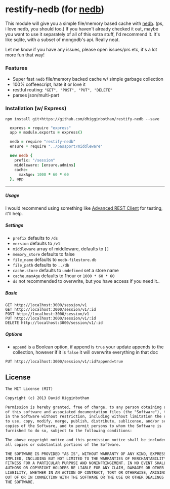 restify-nedb (for [nedb](https://github.com/louischatriot/nedb))
===============

This module will give you a simple file/memory based cache with [nedb](https://github.com/louischatriot/nedb). (ps, i love nedb, you should too.) If you haven't already checked it out, maybe you want to use it separately of all of this extra stuff, I'd recommend it. It's like sqlite, with a subset of mongodb's api. Really neat.

Let me know if you have any issues, please open issues/prs etc, it's a lot more fun that way!

### Features
- Super fast `nedb` file/memory backed cache w/ simple garbage collection
- 100% coffeescript, hate it or love it
- restful routing: `"GET", "POST", "PUT", "DELETE"` 
- parses json/multi-part

### Installation (w/ Express)

`npm install git+https://github.com/dhigginbotham/restify-nedb --save`

```coffee
  express = require "express"
  app = module.exports = express()

  nedb = require "restify-nedb"
  ensure = require "../passport/middleware"

  new nedb {
    prefix: "/session"
    middleware: [ensure.admins]
    cache: 
      maxAge: 1000 * 60 * 60
  }, app
```
----

##### Usage
I would recommend using something like [Advanced REST Client](https://chrome.google.com/webstore/detail/advanced-rest-client/hgmloofddffdnphfgcellkdfbfbjeloo?hl=en-US) for testing, it'll help. 

##### Settings
- `prefix` defaults to `/ds`
- `version` defaults to `/v1`
- `middleware` array of middleware, defaults to `[]`
- `memory_store` defaults to false
- `file_name` defaults to `nedb-filestore.db`
- `file_path` defaults to `../db`
- `cache.store` defaults to `undefined` set a store name
- `cache.maxAge` defaults to 1hour or `1000 * 60 * 60`
- `ds` not recommended to overwrite, but you have access if you need it..

##### Basic
```
GET http://localhost:3000/session/v1
GET http://localhost:3000/session/v1/:id
POST http://localhost:3000/session/v1
PUT http://localhost:3000/session/v1/:id
DELETE http://localhost:3000/session/v1/:id
```

##### Options
- `append` is a Boolean option, if append is `true` your update appends to the collection, however if it is `false` it will overwrite everything in that doc

```
PUT http://localhost:3000/session/v1/:id?append=true
```


## License
```md
The MIT License (MIT)

Copyright (c) 2013 David Higginbotham 

Permission is hereby granted, free of charge, to any person obtaining a copy
of this software and associated documentation files (the "Software"), to deal
in the Software without restriction, including without limitation the rights
to use, copy, modify, merge, publish, distribute, sublicense, and/or sell
copies of the Software, and to permit persons to whom the Software is
furnished to do so, subject to the following conditions:

The above copyright notice and this permission notice shall be included in
all copies or substantial portions of the Software.

THE SOFTWARE IS PROVIDED "AS IS", WITHOUT WARRANTY OF ANY KIND, EXPRESS OR
IMPLIED, INCLUDING BUT NOT LIMITED TO THE WARRANTIES OF MERCHANTABILITY,
FITNESS FOR A PARTICULAR PURPOSE AND NONINFRINGEMENT. IN NO EVENT SHALL THE
AUTHORS OR COPYRIGHT HOLDERS BE LIABLE FOR ANY CLAIM, DAMAGES OR OTHER
LIABILITY, WHETHER IN AN ACTION OF CONTRACT, TORT OR OTHERWISE, ARISING FROM,
OUT OF OR IN CONNECTION WITH THE SOFTWARE OR THE USE OR OTHER DEALINGS IN
THE SOFTWARE.
```

